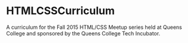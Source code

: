 # HTMLCSSCurriculum
A curriculum for the Fall 2015 HTML/CSS Meetup series held at Queens College and sponsored by the Queens College Tech Incubator.
